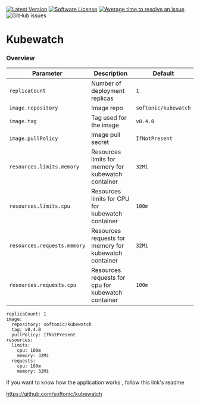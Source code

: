 [![Latest Version](https://img.shields.io/github/release/softonic/kubewatch-chart.svg)](https://github.com/softonic/kubewatch-chart/releases)
[![Software License](https://img.shields.io/badge/license-Apache%202.0-blue.svg)](LICENSE)
[![Average time to resolve an issue](http://isitmaintained.com/badge/resolution/softonic/kubewatch-chart.svg)](http://isitmaintained.com/project/softonic/kubewatch-chart "Average time to resolve an issue")
![GitHub issues](https://img.shields.io/github/issues-raw/softonic/kubewatch-chart)


# Kubewatch 

### Overview



| Parameter                                           | Description                                                   | Default                            |
| --------------------------------------------------- | ------------------------------------------------------------- | ---------------------------------- |
| `replicaCount`                                      | Number of deployment replicas                                 | `1`                                |
| `image.repository`                                  | Image repo                                                    | `softonic/kubewatch`               |
| `image.tag`                                         | Tag used for the image                                        | `v0.4.0`                           |
| `image.pullPolicy`                                  | Image pull secret                                             | `IfNotPresent`                     |
| `resources.limits.memory`                           | Resources limits for memory for kubewatch container           | `32Mi`                             |
| `resources.limits.cpu`                              | Resources limits for CPU for kubewatch container              | `100m`                             |
| `resources.requests.memory`                         | Resources requests for memory for kubewatch container         | `32Mi`                             |
| `resources.requests.cpu`                            | Resources requests for cpu for kubewatch container            | `100m`                             |



```
replicaCount: 1
image:
  repository: softonic/kubewatch
  tag: v0.4.0
  pullPolicy: IfNotPresent
resources:
  limits:
    cpu: 100m
    memory: 32Mi
  requests:
    cpu: 100m
    memory: 32Mi
```


If you want to know how the application works , follow this link's readme

https://github.com/softonic/kubewatch
